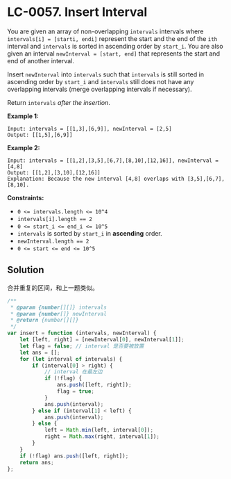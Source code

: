 # LC-0057. Insert Interval

You are given an array of non-overlapping `intervals` intervals where `intervals[i] = [starti, endi]` represent the start and the end of the `ith` interval and `intervals` is sorted in ascending order by `start_i`. You are also given an interval `newInterval = [start, end]` that represents the start and end of another interval.

Insert `newInterval` into `intervals` such that `intervals` is still sorted in ascending order by `start_i` and `intervals` still does not have any overlapping intervals (merge overlapping intervals if necessary).

Return `intervals` _after the insertion_.

**Example 1:**

```
Input: intervals = [[1,3],[6,9]], newInterval = [2,5]
Output: [[1,5],[6,9]]
```

**Example 2:**

```
Input: intervals = [[1,2],[3,5],[6,7],[8,10],[12,16]], newInterval = [4,8]
Output: [[1,2],[3,10],[12,16]]
Explanation: Because the new interval [4,8] overlaps with [3,5],[6,7],[8,10].
```

**Constraints:**

-   `0 <= intervals.length <= 10^4`
-   `intervals[i].length == 2`
-   `0 <= start_i <= end_i <= 10^5`
-   `intervals` is sorted by `start_i` in **ascending** order.
-   `newInterval.length == 2`
-   `0 <= start <= end <= 10^5`

## Solution

合并重复的区间，和上一题类似。

```javascript
/**
 * @param {number[][]} intervals
 * @param {number[]} newInterval
 * @return {number[][]}
 */
var insert = function (intervals, newInterval) {
    let [left, right] = [newInterval[0], newInterval[1]];
    let flag = false; // interval 是否要被放置
    let ans = [];
    for (let interval of intervals) {
        if (interval[0] > right) {
            // interval 在最左边
            if (!flag) {
                ans.push([left, right]);
                flag = true;
            }
            ans.push(interval);
        } else if (interval[1] < left) {
            ans.push(interval);
        } else {
            left = Math.min(left, interval[0]);
            right = Math.max(right, interval[1]);
        }
    }
    if (!flag) ans.push([left, right]);
    return ans;
};
```
